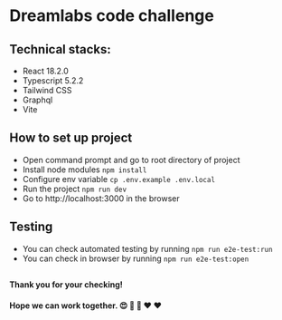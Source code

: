 # Dreamlabs code challenge

## Technical stacks:

- React 18.2.0
- Typescript 5.2.2
- Tailwind CSS
- Graphql
- Vite

## How to set up project

- Open command prompt and go to root directory of project
- Install node modules
  `npm install`
- Configure env variable
  `cp .env.example .env.local`
- Run the project
  `npm run dev`
- Go to http://localhost:3000 in the browser

## Testing

- You can check automated testing by running `npm run e2e-test:run`
- You can check in browser by running `npm run e2e-test:open`

##

#### Thank you for your checking!

#### Hope we can work together. 😍 🤞 🤝 ♥️ ♥️
